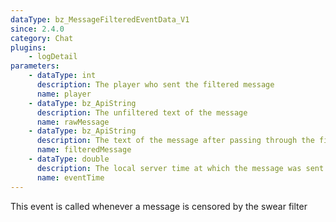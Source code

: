 ```yaml
---
dataType: bz_MessageFilteredEventData_V1
since: 2.4.0
category: Chat
plugins:
    - logDetail
parameters:
    - dataType: int
      description: The player who sent the filtered message
      name: player
    - dataType: bz_ApiString
      description: The unfiltered text of the message
      name: rawMessage
    - dataType: bz_ApiString
      description: The text of the message after passing through the filter
      name: filteredMessage
    - dataType: double
      description: The local server time at which the message was sent
      name: eventTime
---
```


This event is called whenever a message is censored by the swear filter
